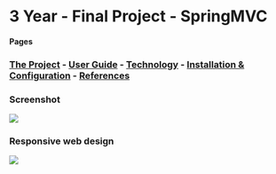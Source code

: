 # 3 Year - Final Project - SpringMVC

#### Pages
### [The Project](https://github.com/alexpt2000gmit/3Year_Project_SpringMVC_Manage_Dashboard/wiki)   -   [User Guide](https://github.com/alexpt2000gmit/3Year_Project_SpringMVC_Manage_Dashboard/wiki/User-Guide)   -   [Technology](https://github.com/alexpt2000gmit/3Year_Project_SpringMVC_Manage_Dashboard/wiki/Technology)   -   [Installation & Configuration](https://github.com/alexpt2000gmit/3Year_Project_SpringMVC_Manage_Dashboard/wiki/Installation-&-Configuration)   -   [References](https://github.com/alexpt2000gmit/3Year_Project_SpringMVC_Manage_Dashboard/wiki/References) 


### Screenshot
![](https://github.com/alexpt2000gmit/3Year_Project_SpringMVC_Manage_Dashboard/blob/master/screenshot/initial.gif)

### Responsive web design
![](https://github.com/alexpt2000gmit/3Year_Project_SpringMVC_Manage_Dashboard/blob/master/screenshot/phone.png)



